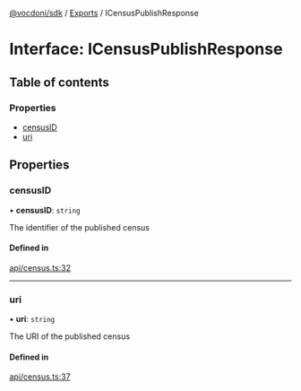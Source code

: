 [@vocdoni/sdk](/sdk) / [Exports](../modules) / ICensusPublishResponse

# Interface: ICensusPublishResponse

## Table of contents

### Properties

- [censusID](ICensusPublishResponse#censusid)
- [uri](ICensusPublishResponse#uri)

## Properties

### censusID

• **censusID**: `string`

The identifier of the published census

#### Defined in

[api/census.ts:32](https://github.com/vocdoni/vocdoni-sdk/blob/9e24a20/src/api/census.ts#L32)

___

### uri

• **uri**: `string`

The URI of the published census

#### Defined in

[api/census.ts:37](https://github.com/vocdoni/vocdoni-sdk/blob/9e24a20/src/api/census.ts#L37)
